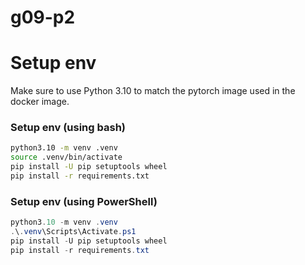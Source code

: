 # g09-p2


# Setup env
Make sure to use Python 3.10 to match the pytorch image used in the docker image. 

### Setup env (using bash)

```sh
python3.10 -m venv .venv
source .venv/bin/activate
pip install -U pip setuptools wheel
pip install -r requirements.txt
```

### Setup env (using PowerShell)

```powershell
python3.10 -m venv .venv
.\.venv\Scripts\Activate.ps1
pip install -U pip setuptools wheel
pip install -r requirements.txt
```